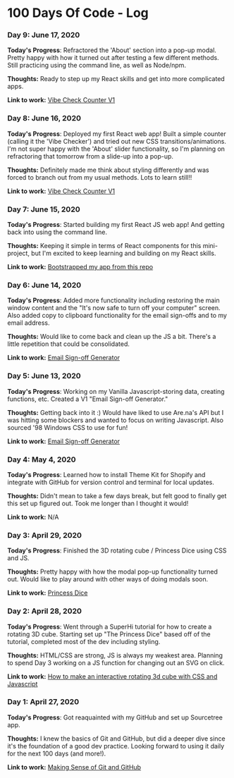 # 100 Days Of Code - Log

### Day 9: June 17, 2020

**Today's Progress**: Refractored the 'About' section into a pop-up modal. Pretty happy with how it turned out after testing a few different methods. Still practicing using the command line, as well as Node/npm.  

**Thoughts:** Ready to step up my React skills and get into more complicated apps. 

**Link to work:** [Vibe Check Counter V1](https://sleepy-wildwood-84067.herokuapp.com/)

### Day 8: June 16, 2020

**Today's Progress**: Deployed my first React web app! Built a simple counter (calling it the 'Vibe Checker') and tried out new CSS transitions/animations. I'm not super happy with the 'About' slider functionality, so I'm planning on refractoring that tomorrow from a slide-up into a pop-up.

**Thoughts:** Definitely made me think about styling differently and was forced to branch out from my usual methods. Lots to learn still!!

**Link to work:** [Vibe Check Counter V1](https://sleepy-wildwood-84067.herokuapp.com/)

### Day 7: June 15, 2020

**Today's Progress**: Started building my first React JS web app! And getting back into using the command line. 

**Thoughts:** Keeping it simple in terms of React components for this mini-project, but I'm excited to keep learning and building on my React skills. 

**Link to work:** [Bootstrapped my app from this repo](https://github.com/facebook/create-react-app#creating-an-app)

### Day 6: June 14, 2020

**Today's Progress**: Added more functionality including restoring the main window content and the "It's now safe to turn off your computer" screen. Also added copy to clipboard functionality for the email sign-offs and to my email address. 

**Thoughts:** Would like to come back and clean up the JS a bit. There's a little repetition that could be consolidated. 

**Link to work:** [Email Sign-off Generator](https://email-signoff-generator.herokuapp.com/index.html)

### Day 5: June 13, 2020

**Today's Progress**: Working on my Vanilla Javascript-storing data, creating functions, etc. Created a V1 "Email Sign-off Generator."

**Thoughts:** Getting back into it :) Would have liked to use Are.na's API but I was hitting some blockers and wanted to focus on writing Javascript. Also sourced '98 Windows CSS to use for fun! 

**Link to work:** [Email Sign-off Generator](https://email-signoff-generator.herokuapp.com/index.html)

### Day 4: May 4, 2020

**Today's Progress**: Learned how to install Theme Kit for Shopify and integrate with GitHub for version control and terminal for local updates. 

**Thoughts:** Didn't mean to take a few days break, but felt good to finally get this set up figured out. Took me longer than I thought it would! 

**Link to work:** N/A

### Day 3: April 29, 2020

**Today's Progress**: Finished the 3D rotating cube / Princess Dice using CSS and JS.

**Thoughts:** Pretty happy with how the modal pop-up functionality turned out. Would like to play around with other ways of doing modals soon.

**Link to work:** [Princess Dice](http://princess-dice.herokuapp.com/index.html)

### Day 2: April 28, 2020

**Today's Progress**: Went through a SuperHi tutorial for how to create a rotating 3D cube. Starting set up "The Princess Dice" based off of the tutorial, completed most of the dev including styling.

**Thoughts:** HTML/CSS are strong, JS is always my weakest area. Planning to spend Day 3 working on a JS function for changing out an SVG on click.

**Link to work:** [How to make an interactive rotating 3d cube with CSS and Javascript](https://www.superhi.com/video/how-to-make-an-interactive-rotating-3d-cube-with-css-and-javascript)

### Day 1: April 27, 2020

**Today's Progress**: Got reaquainted with my GitHub and set up Sourcetree app.

**Thoughts:** I knew the basics of Git and GitHub, but did a deeper dive since it's the foundation of a good dev practice. Looking forward to using it daily for the next 100 days (and more!).

**Link to work:** [Making Sense of Git and GitHub](https://betterstack.dev/blog/making-sense-of-git-and-github/)

